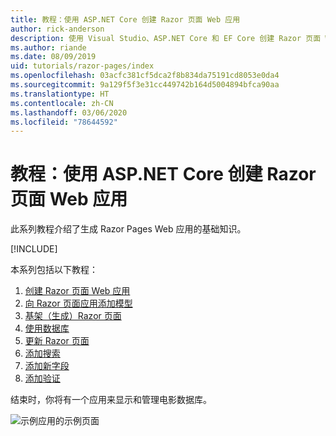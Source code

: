 ```yaml
---
title: 教程：使用 ASP.NET Core 创建 Razor 页面 Web 应用
author: rick-anderson
description: 使用 Visual Studio、ASP.NET Core 和 EF Core 创建 Razor 页面 Web 应用。
ms.author: riande
ms.date: 08/09/2019
uid: tutorials/razor-pages/index
ms.openlocfilehash: 03acfc381cf5dca2f8b834da75191cd8053e0da4
ms.sourcegitcommit: 9a129f5f3e31cc449742b164d5004894bfca90aa
ms.translationtype: HT
ms.contentlocale: zh-CN
ms.lasthandoff: 03/06/2020
ms.locfileid: "78644592"
---
```

# <a name="tutorial-create-a-razor-pages-web-app-with-aspnet-core"></a>教程：使用 ASP.NET Core 创建 Razor 页面 Web 应用

此系列教程介绍了生成 Razor Pages Web 应用的基础知识。 

[!INCLUDE[](~/includes/advancedRP.md)]

本系列包括以下教程：

1. [创建 Razor 页面 Web 应用](xref:tutorials/razor-pages/razor-pages-start)
1. [向 Razor 页面应用添加模型](xref:tutorials/razor-pages/model)
1. [基架（生成）Razor 页面](xref:tutorials/razor-pages/page)
1. [使用数据库](xref:tutorials/razor-pages/sql)
1. [更新 Razor 页面](xref:tutorials/razor-pages/da1)
1. [添加搜索](xref:tutorials/razor-pages/search)
1. [添加新字段](xref:tutorials/razor-pages/new-field)
1. [添加验证](xref:tutorials/razor-pages/validation)

结束时，你将有一个应用来显示和管理电影数据库。

![示例应用的示例页面](index/_static/sample-page.png)
